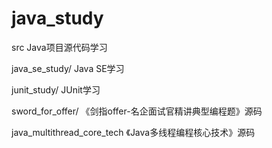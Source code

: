 # java_study
src Java项目源代码学习

java_se_study/      Java SE学习

junit_study/        JUnit学习

sword_for_offer/    《剑指offer-名企面试官精讲典型编程题》源码

java_multithread_core_tech 《Java多线程编程核心技术》源码
